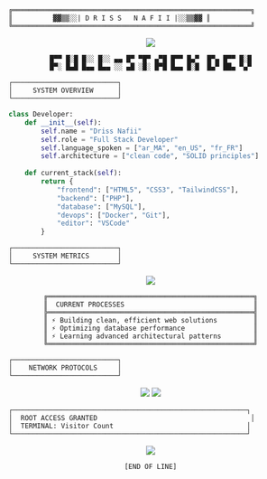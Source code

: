 ```
╔═══════════════════════════════════════════════════════════╗
║          ▓▓▒▒░░| D R I S S   N A F I I |░░▒▒▓▓ ║
╚═══════════════════════════════════════════════════════════╝
```

<div align="center">

![](https://readme-typing-svg.herokuapp.com?font=Fira+Code&size=18&duration=2000&pause=1000&color=00FF00&center=true&vCenter=true&multiline=true&repeat=false&width=600&height=100&lines=Initializing+Developer+Profile...;System+Status%3A+Online;Loading+Digital+Craftsman+Interface...)

```
█▀▀ █░█ █░░ █░░ ▄▄ █▀ ▀█▀ ▄▀█ █▀▀ █▄▀  █▀▄ █▀▀ █░█
█▀░ █▄█ █▄▄ █▄▄ ░░ ▄█ ░█░ █▀█ █▄▄ █░█  █▄▀ ██▄ ▀▄▀
```

</div>

```
┌──────────────────────────┐
│     SYSTEM OVERVIEW      │
└──────────────────────────┘
```

```python
class Developer:
    def __init__(self):
        self.name = "Driss Nafii"
        self.role = "Full Stack Developer"
        self.language_spoken = ["ar_MA", "en_US", "fr_FR"]
        self.architecture = ["clean code", "SOLID principles"]
        
    def current_stack(self):
        return {
            "frontend": ["HTML5", "CSS3", "TailwindCSS"],
            "backend": ["PHP"],
            "database": ["MySQL"],
            "devops": ["Docker", "Git"],
            "editor": "VSCode"
        }

```

```
┌──────────────────────────┐
│     SYSTEM METRICS       │
└──────────────────────────┘
```

<div align="center">

![](https://github-readme-streak-stats.herokuapp.com?user=yourusername&hide_border=true&background=0D1117&stroke=00FF00&ring=00FF00&fire=00FF00&currStreakNum=00FF00&sideNums=00FF00&currStreakLabel=00FF00&sideLabels=00FF00&dates=FFFFFF50)

```
╔═══════════════════════════════════════════════════╗
║  CURRENT PROCESSES                                ║
╠═══════════════════════════════════════════════════╣
║ ⚡ Building clean, efficient web solutions         ║
║ ⚡ Optimizing database performance                 ║
║ ⚡ Learning advanced architectural patterns        ║
╚═══════════════════════════════════════════════════╝
```

</div>

```
┌──────────────────────────┐
│    NETWORK PROTOCOLS     │
└──────────────────────────┘
```

<div align="center">

[![](https://img.shields.io/badge/LinkedIn-%E2%94%82%20Connect%20%E2%94%82-000?style=for-the-badge&logo=linkedin&logoColor=00FF00)](https://linkedin.com/in/yourusername)
[![](https://img.shields.io/badge/Email-%E2%94%82%20Message%20%E2%94%82-000?style=for-the-badge&logo=gmail&logoColor=00FF00)](mailto:your.email@example.com)

</div>

```
┌──────────────────────────────────────────────────────────┐
│  ROOT ACCESS GRANTED                                      │
│  TERMINAL: Visitor Count                                 │
└──────────────────────────────────────────────────────────┘
```

<div align="center">

![](https://komarev.com/ghpvc/?username=yourusername&color=00FF00&style=for-the-badge&label=PROFILE+VIEWS)

```
[END OF LINE]
```

</div>
